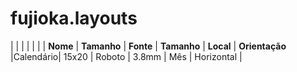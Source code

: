 # fujioka.layouts
|     |     |     |     |     |
| **Nome** | **Tamanho** | **Fonte** | **Tamanho** | **Local** | **Orientação**
|Calendário| 15x20 | Roboto | 3.8mm | Mês | Horizontal | 